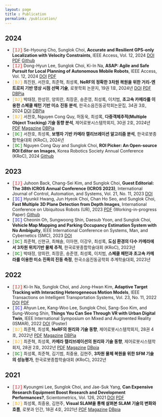 ```yaml
---
layout: page
title : Publication
permalink: /publication/
---
```


## 2024
* <span style="color:red; font-family:'Courier New', Courier, monospace;">[IJ]</span> Se-Hyoung Cho, Sunglok Choi, **Accurate and Resilient GPS-only Localization with Velocity Constraints**, IEEE Access, Vol. 12, 2024 [DOI](https://doi.org/10.1109/ACCESS.2024.3432335) [PDF](https://ieeexplore.ieee.org/stamp/stamp.jsp?tp=&arnumber=10606242) [Github](https://github.com/mint-lab/filtering_tutorial)
* <span style="color:red; font-family:'Courier New', Courier, monospace;">[IJ]</span> Dong-Hyun Lee, Sunglok Choi, Ki-In Na, **ASAP: Agile and Safe Pursuit for Local Planning of Autonomous Mobile Robots**, IEEE Access, Vol. 12, 2024 [DOI](https://doi.org/10.1109/ACCESS.2024.3429506) [PDF](https://ieeexplore.ieee.org/stamp/stamp.jsp?tp=&arnumber=10600674)
* <span style="color:orange; font-family:'Courier New', Courier, monospace;">[DJ]</span> 최진원, 서찬호, 최준혁, 최성록, **NeRF의 정확한 3차원 복원을 위한 거리-엔트로피 기반 영상 시점 선택 기술**, 로봇학회 논문지, 19권 1호, 2024년 [DOI](https://doi.org/10.7746/jkros.2024.19.1.098)  [PDF](https://jkros.org/xml/39610/39610.pdf) [DBPia](https://www.dbpia.co.kr/journal/articleDetail?nodeId=NODE11715784)
* <span style="color:orange; font-family:'Courier New', Courier, monospace;">[DJ]</span> 박태정, 한성민, 양희란, 최장훈, 송준영, 최성록, 이치범, **초고속 카메라를 이용한 스페클 패턴 기반 미소 진동 분석**, 한국소음진동공학회논문집, 34권 3호, 2024 [DOI](https://doi.org/10.5050/ksnve.2024.34.3.276) [DBPia](https://www.dbpia.co.kr/journal/articleDetail?nodeId=NODE11812521)
* <span style="color:orange; font-family:'Courier New', Courier, monospace;">[DJ]</span> 서찬호, Nguyen Cong Quy, 허동욱, 최성록, **다중객체추적(Multiple Object Tracking) 기술 동향 분석**, 제어로봇시스템학회지, 30권 2호, 2024년 [PDF](https://mint-lab.github.io/mint-lab/papers/Seo24_icros_mot.pdf) [Magazine](http://icros.org/publication/sub03_04.asp?sub_param=4) [DBPia](https://www.dbpia.co.kr/journal/articleDetail?nodeId=NODE11839904)
* <span style="color:green; font-family:'Courier New', Courier, monospace;">[DC]</span> 서찬호, 최성록, **보행자 기반 카메라 캘리브레이션 알고리즘 분석**, 한국로봇종합학술대회 (KRoC), 2024년
* <span style="color:green; font-family:'Courier New', Courier, monospace;">[DC]</span> Nguyen Cong Quy and Sunglok Choi, **ROI Picker: An Open-source ROI Editor on Images**, Korea Robotics Society Annual Conference (KRoC), 2024 [Github](https://github.com/mint-lab/roi_picker)



## 2023
* <span style="color:red; font-family:'Courier New', Courier, monospace;">[IJ]</span> Juhoon Back, Chang-Sei Kim, and Sunglok Choi, **Guest Editorial: The 38th ICROS Annual Conference (ICROS 2023)**, International Journal of Control, Automation, and Systems, Vol. 21, No. 11, 2023 [DOI](https://doi.org/10.1007/s12555-023-9903-y)
* <span style="color:blue; font-family:'Courier New', Courier, monospace;">[IC]</span> Hyunkil Hwang, Jun Hyeok Choi, Chan Ho Seo, and Sunglok Choi, **Fast Multiple 3D Plane Detection from Depth Images**, International Conference on Ubiquitous Robots (UR), 2023 [PDF](../mint-lab/papers/Hwang23_ur.pdf) (Working-in-progress Paper) [Github](https://github.com/mint-lab/planefill)
* <span style="color:blue; font-family:'Courier New', Courier, monospace;">[IC]</span> Cheonin Oh, Sungwoong Shin, Daesub Yoon, and Sunglok Choi, **Vehicle Map Mapping and Parking Occupancy Estimation System with No Ambiguity**, IEEE International Conference on Systems, Man, and Cybernetics (SMC), 2023 [DOI](https://doi.org/10.1109/SMC53992.2023.10394312)
* <span style="color:green; font-family:'Courier New', Courier, monospace;">[DC]</span> 최준혁, 신현규, 최해솔, 이아현, 이강우, 최성록, **도심 환경의 다수 카메라에서 3차원 위치기반 물체 추적**, 한국로봇종합학술대회 (KRoC), 2023년
* <span style="color:green; font-family:'Courier New', Courier, monospace;">[DC]</span> 박태정, 양희란, 최장훈, 송준영, 최성록, 이치범, **스페클 패턴과 초고속 카메라를 이용한 미소 진폭의 진동 측정**, 한국소음진동공학회 추계학술대회, 2023년



## 2022
* <span style="color:red; font-family:'Courier New', Courier, monospace;">[IJ]</span> Ki-In Na, Sunglok Choi, and Jong-Hwan Kim, **Adaptive Target Tracking with Interacting Heterogeneous Motion Models**, IEEE Transactions on Intelligent Transportation Systems, Vol. 23, No. 11, 2022 [DOI](https://doi.org/10.1109/TITS.2022.3191814) [PDF](https://ieeexplore.ieee.org/stamp/stamp.jsp?tp=&arnumber=9837821)
* <span style="color:blue; font-family:'Courier New', Courier, monospace;">[IC]</span> Ahyun Lee, Kang-Woo Lee, Sunglok Choi, Sang-Soo Kim, and Sung-Woong Shin, **Things You Can See Through VR with Urban Digital Twin**, IEEE International Symposium on Mixed and Augmented Reality (ISMAR), 2022 [DOI](https://doi.org/10.1109/ISMAR-Adjunct57072.2022.00164) (Poster)
* <span style="color:orange; font-family:'Courier New', Courier, monospace;">[DJ]</span> 최준혁, 최성록, **NeRF의 원리와 기술 동향**, 제어로봇시스템학회지, 28권 4호, 2022년 [PDF](https://mint-lab.github.io/mint-lab/papers/Choi22_icros_nerf.pdf) [Magazine](http://icros.org/publication/sub03_04.asp?sub_param=4) [DBPia](https://www.dbpia.co.kr/journal/articleDetail?nodeId=NODE11178497)
* <span style="color:orange; font-family:'Courier New', Courier, monospace;">[DJ]</span> 최준혁, 최성록, **카메라 캘리브레이션의 원리와 기술 동향**, 제어로봇시스템학회지, 28권 2호, 2022년 [PDF](https://mint-lab.github.io/mint-lab/papers/Choi22_icros_calib.pdf) [Magazine](http://icros.org/publication/sub03_04.asp?sub_param=4) [DBpia](https://www.dbpia.co.kr/journal/articleDetail?nodeId=NODE11077417)
* <span style="color:green; font-family:'Courier New', Courier, monospace;">[DC]</span> 최성록, 최준혁, 김기범, 최중용, 김현주, **3차원 물체 복원을 위한 SFM 기술의 성능평가**, 한국로봇종합학술대회 (KRoC), 2022년



## 2021
* <span style="color:red; font-family:'Courier New', Courier, monospace;">[IJ]</span> Kyoungmi Lee, Sunglok Choi, and Jae-Suk Yang, **Can Expensive Research Equipment Boost Research and Development Performances?**, Scientometrics, Vol. 126, 2021 [DOI](https://doi.org/10.1007/s11192-021-04088-6) [PDF](https://link.springer.com/content/pdf/10.1007/s11192-021-04088-6.pdf)
* <span style="color:orange; font-family:'Courier New', Courier, monospace;">[DJ]</span> 최성록, 최중용, 김현주, **Visual SLAM을 통해 살펴본 SLAM 기술의 변화와 흐름**, 로봇과 인간, 18권 4호, 2021년 [PDF](https://mint-lab.github.io/mint-lab/papers/Choi21_kros.pdf) [Magazine](http://kros.org/journal/journal04_list.asp) [DBpia](https://www.dbpia.co.kr/journal/articleDetail?nodeId=NODE10620198)
